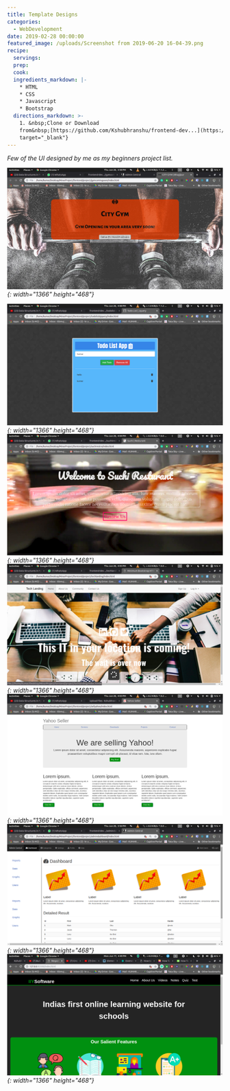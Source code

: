 ```yaml
---
title: Template Designs
categories:
  - WebDevelopment
date: 2019-02-28 00:00:00
featured_image: /uploads/Screenshot from 2019-06-20 16-04-39.png
recipe:
  servings:
  prep:
  cook:
  ingredients_markdown: |-
    * HTML
    * CSS
    * Javascript
    * Bootstrap
  directions_markdown: >-
    1. &nbsp;Clone or Download
    from&nbsp;[https://github.com/Kshubhranshu/frontend-dev...](https://github.com/Kshubhranshu/frontend-dev...){:
    target="_blank"}
---
```


*Few of the UI designed by me as my beginners project list.*

*![](/uploads/screenshot-from-2019-06-20-15-58-7.png){: width="1366" height="468"}*

*![](/uploads/screenshot-from-2019-06-20-16-08-7.png){: width="1366" height="468"}![](/uploads/screenshot-from-2019-06-20-16-04-39.png){: width="1366" height="468"}![](/uploads/screenshot-from-2019-06-20-16-05-23.png){: width="1366" height="468"}![](/uploads/screenshot-from-2019-06-20-16-03-56.png){: width="1366" height="468"}![](/uploads/screenshot-from-2019-06-20-15-56-34.png){: width="1366" height="468"}![](/uploads/screenshot-from-2019-06-17-16-49-5.png){: width="1366" height="468"}*